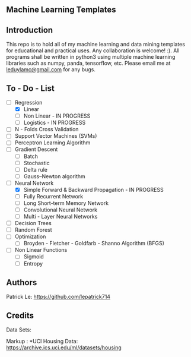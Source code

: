 Machine Learning Templates
------------

Introduction
------------
This repo is to hold all of my machine learning and data mining templates for educational and practical uses. Any collaboration is welcome! :). All programs shall be written 
in python3 using multiple machine learning libraries such as numpy, panda, tensorflow, etc. Please email me at leduylamc@gmail.com for any bugs.


To - Do - List
------------
- [ ] Regression 
 	- [x] Linear  
	- [ ] Non Linear - IN PROGRESS
	- [ ] Logistics - IN PROGRESS
- [ ] N - Folds Cross Validation 
- [ ] Support Vector Machines (SVMs)
- [ ] Perceptron Learning Algorithm 
- [ ] Gradient Descent  
	- [ ] Batch 
	- [ ] Stochastic
	- [ ] Delta rule
	- [ ] Gauss–Newton algorithm
- [ ] Neural Network
	- [x] Simple Forward & Backward Propagation - IN PROGRESS
    - [ ] Fully Recurrent Network
	- [ ] Long Short-term Memory Network
	- [ ] Convolutional Neural Network
	- [ ] Multi - Layer Neural Networks
- [ ] Decision Trees 
- [ ] Random Forest 
- [ ] Optimization 
    - [ ] Broyden - Fletcher - Goldfarb - Shanno Algorithm (BFGS) 
- [ ] Non Linear Functions 
	- [ ] Sigmoid 
	- [ ] Entropy

Authors
------------
Patrick Le: https://github.com/lepatrick714


Credits 
-----------
Data Sets: 
    
Markup : *UCI Housing Data: https://archive.ics.uci.edu/ml/datasets/housing
